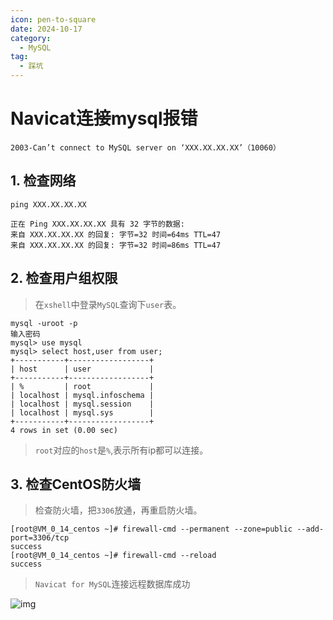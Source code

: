 ```yaml
---
icon: pen-to-square
date: 2024-10-17
category:
  - MySQL
tag:
  - 踩坑
---
```

# Navicat连接mysql报错
```shell
2003-Can’t connect to MySQL server on ‘XXX.XX.XX.XX’（10060）
```

<!-- more -->

## 1. **检查网络**

```shell
ping XXX.XX.XX.XX

正在 Ping XXX.XX.XX.XX 具有 32 字节的数据:
来自 XXX.XX.XX.XX 的回复: 字节=32 时间=64ms TTL=47
来自 XXX.XX.XX.XX 的回复: 字节=32 时间=86ms TTL=47
```

## 2. **检查用户组权限**

> 在`xshell`中登录`MySQL`查询下`user`表。

```shell
mysql -uroot -p
输入密码
mysql> use mysql
mysql> select host,user from user;
+-----------+------------------+
| host      | user             |
+-----------+------------------+
| %         | root             |
| localhost | mysql.infoschema |
| localhost | mysql.session    |
| localhost | mysql.sys        |
+-----------+------------------+
4 rows in set (0.00 sec)
```

> `root`对应的`host`是`%`,表示所有ip都可以连接。

## 3. **检查CentOS防火墙**

> 检查防火墙，把`3306`放通，再重启防火墙。

```shell
[root@VM_0_14_centos ~]# firewall-cmd --permanent --zone=public --add-port=3306/tcp
success
[root@VM_0_14_centos ~]# firewall-cmd --reload
success
```

> `Navicat for MySQL`连接远程数据库成功

![img](http://blog.xiaoxiongmaococo.com:19000/typora/202410131601461.png)